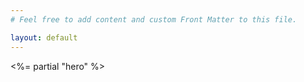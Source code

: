 ```yaml
---
# Feel free to add content and custom Front Matter to this file.

layout: default
---
```


<%= partial "hero" %>
